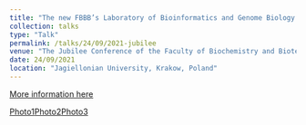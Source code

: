```yaml
---
title: "The new FBBB’s Laboratory of Bioinformatics and Genome Biology: computational approaches to study genes, genomes, gene regulatory networks"
collection: talks
type: "Talk"
permalink: /talks/24/09/2021-jubilee
venue: "The Jubilee Conference of the Faculty of Biochemistry and Biotechnology at the Jagiellonian University."
date: 24/09/2021
location: "Jagiellonian University, Krakow, Poland"
---
```


[More information here](https://jubileuszwbbib.confer.uj.edu.pl/en_GB/program/ksiazka-streszczen)

[Photo1](JW210926_356.jpg)[Photo2](JW210926_360.jpg)[Photo3](JW210926_363.jpg)
